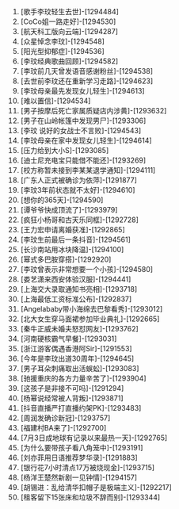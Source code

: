 
1. [歌手李玟轻生去世]-[1294484]
1. [CoCo姐一路走好]-[1294530]
1. [航天科工版向云端]-[1294287]
1. [众星悼念李玟]-[1294548]
1. [阳光型抑郁症]-[1294536]
1. [李玟经典歌曲回顾]-[1294582]
1. [李玟前几天曾发语音感谢粉丝]-[1294538]
1. [去世前李玟还在重新学习走路]-[1294623]
1. [李玟母亲最先发现女儿轻生]-[1294613]
1. [难以置信]-[1294534]
1. [男子按摩后死亡家属质疑店内涉黄]-[1293632]
1. [男子在山岭帐篷中发现男尸]-[1293306]
1. [李玟 说好的女战士不言败]-[1294543]
1. [李玟母亲在家中发现女儿轻生]-[1294614]
1. [压力给到大小S]-[1293085]
1. [迪士尼充电宝只能借不能还]-[1293269]
1. [校方称暂未接到李某某退学通知]-[1294111]
1. [广东人正式被确诊为依萍]-[1291877]
1. [李玟3年前状态就不太好]-[1294610]
1. [想你的365天]-[1294590]
1. [谭爷爷快成顶流了]-[1293979]
1. [疯狂小杨哥和古天乐同框]-[1292728]
1. [王力宏申请离婚获准]-[1292865]
1. [李玟生前最后一条抖音]-[1294561]
1. [长沙南站用冰块降温]-[1294100]
1. [幂式多巴胺穿搭]-[1292920]
1. [李玟曾表示非常想要一个小孩]-[1294580]
1. [娄艺潇来西安体验汉服]-[1294441]
1. [上海交大录取通知书亮相]-[1293718]
1. [上海最低工资标准公布]-[1292837]
1. [Angelababy带小海绵去巴黎看秀]-[1293012]
1. [北大女生穿马面裙参加毕业典礼]-[1292665]
1. [秦牛正威未婚夫怒怼网友]-[1293762]
1. [河南硬核霸气早餐]-[1293031]
1. [浙江游客偶遇香港阿Sir]-[1291553]
1. [今年是李玟出道30周年]-[1294645]
1. [男子耳朵刺痛取出活蜈蚣]-[1293083]
1. [驰援重庆的各方力量辛苦了]-[1293904]
1. [这孩子是非接不可吗]-[1291294]
1. [杨幂说经常被人背叛]-[1293871]
1. [抖音直播严打直播约架PK]-[1293483]
1. [周润发确诊新冠]-[1293757]
1. [福建村BA来了]-[1292700]
1. [7月3日成地球有记录以来最热一天]-[1292765]
1. [为什么要带孩子看八角笼中]-[1293191]
1. [刘亦菲用日语推荐梦华录]-[1291883]
1. [银行花7小时清点17万被烧现金]-[1293715]
1. [杨洋王楚然新剧一见钟情]-[1294157]
1. [胡锡进：乱给清华扣帽子是极端主义]-[1292217]
1. [租客留下15张床和垃圾不辞而别]-[1293344]
